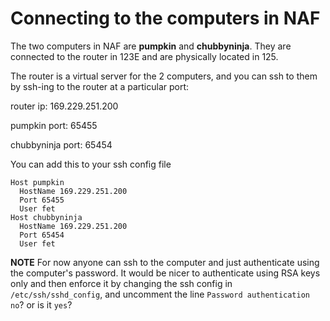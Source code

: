 # Connecting to the computers in NAF

The two computers in NAF are **pumpkin** and **chubbyninja**. They are connected to the router in 123E and are physically located in 125.

The router is a virtual server for the 2 computers, and you can ssh to them by ssh-ing to the router at a particular port:

router ip: 169.229.251.200

pumpkin port: 65455

chubbyninja port: 65454

You can add this to your ssh config file

```
Host pumpkin
  HostName 169.229.251.200
  Port 65455
  User fet
Host chubbyninja
  HostName 169.229.251.200
  Port 65454
  User fet
```

**NOTE** For now anyone can ssh to the computer and just authenticate using the computer's password. It would be nicer to authenticate using RSA keys only and then enforce it by changing the ssh config in `/etc/ssh/sshd_config`, and uncomment the line `Password authentication no`? or is it `yes`?
